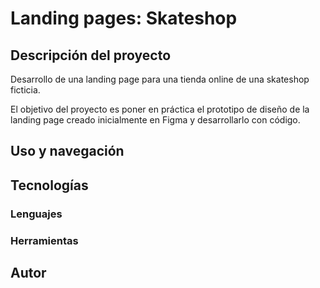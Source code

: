 # Landing pages: Skateshop

## Descripción del proyecto
Desarrollo de una landing page para una tienda online de una skateshop ficticia.

El objetivo del proyecto es poner en práctica el prototipo de diseño de la landing page creado inicialmente en Figma y desarrollarlo con código.

## Uso y navegación

## Tecnologías

### Lenguajes

### Herramientas

## Autor

